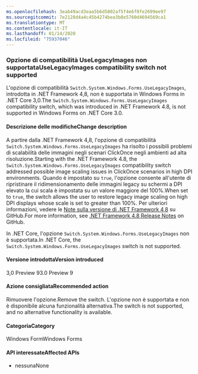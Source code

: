```yaml
---
ms.openlocfilehash: 3eab49acd3eaa5b6d5802af5f4e6f0fe2699ee97
ms.sourcegitcommit: 7e2128d4a4c45b4274bea3b8e5760d4694569ca1
ms.translationtype: MT
ms.contentlocale: it-IT
ms.lasthandoff: 01/14/2020
ms.locfileid: "75937046"
---
```

### <a name="uselegacyimages-compatibility-switch-not-supported"></a><span data-ttu-id="76886-101">Opzione di compatibilità UseLegacyImages non supportata</span><span class="sxs-lookup"><span data-stu-id="76886-101">UseLegacyImages compatibility switch not supported</span></span>

<span data-ttu-id="76886-102">L'opzione di compatibilità `Switch.System.Windows.Forms.UseLegacyImages`, introdotta in .NET Framework 4,8, non è supportata in Windows Forms in .NET Core 3,0.</span><span class="sxs-lookup"><span data-stu-id="76886-102">The `Switch.System.Windows.Forms.UseLegacyImages` compatibility switch, which was introduced in .NET Framework 4.8, is not supported in Windows Forms on .NET Core 3.0.</span></span>

#### <a name="change-description"></a><span data-ttu-id="76886-103">Descrizione delle modifiche</span><span class="sxs-lookup"><span data-stu-id="76886-103">Change description</span></span>

<span data-ttu-id="76886-104">A partire dalla .NET Framework 4,8, l'opzione di compatibilità `Switch.System.Windows.Forms.UseLegacyImages` ha risolto i possibili problemi di scalabilità delle immagini negli scenari ClickOnce negli ambienti ad alta risoluzione.</span><span class="sxs-lookup"><span data-stu-id="76886-104">Starting with the .NET Framework 4.8, the `Switch.System.Windows.Forms.UseLegacyImages` compatibility switch addressed possible image scaling issues in ClickOnce scenarios in high DPI environments.</span></span> <span data-ttu-id="76886-105">Quando è impostato su `true`, l'opzione consente all'utente di ripristinare il ridimensionamento delle immagini legacy su schermi a DPI elevato la cui scala è impostata su un valore maggiore del 100%.</span><span class="sxs-lookup"><span data-stu-id="76886-105">When set to `true`, the switch allows the user to restore legacy image scaling on high DPI displays whose scale is set to greater than 100%.</span></span> <span data-ttu-id="76886-106">Per ulteriori informazioni, vedere le [Note sulla versione di .NET Framework 4,8](https://github.com/microsoft/dotnet/blob/master/releases/net48/dotnet48-changes.md#clickonce) su GitHub.</span><span class="sxs-lookup"><span data-stu-id="76886-106">For more information, see [.NET Framework 4.8 Release Notes](https://github.com/microsoft/dotnet/blob/master/releases/net48/dotnet48-changes.md#clickonce) on GitHub.</span></span>

<span data-ttu-id="76886-107">In .NET Core, l'opzione `Switch.System.Windows.Forms.UseLegacyImages` non è supportata.</span><span class="sxs-lookup"><span data-stu-id="76886-107">In .NET Core, the `Switch.System.Windows.Forms.UseLegacyImages` switch is not supported.</span></span>

#### <a name="version-introduced"></a><span data-ttu-id="76886-108">Versione introdotta</span><span class="sxs-lookup"><span data-stu-id="76886-108">Version introduced</span></span>

<span data-ttu-id="76886-109">3,0 Preview 9</span><span class="sxs-lookup"><span data-stu-id="76886-109">3.0 Preview 9</span></span>

#### <a name="recommended-action"></a><span data-ttu-id="76886-110">Azione consigliata</span><span class="sxs-lookup"><span data-stu-id="76886-110">Recommended action</span></span>

<span data-ttu-id="76886-111">Rimuovere l'opzione.</span><span class="sxs-lookup"><span data-stu-id="76886-111">Remove the switch.</span></span> <span data-ttu-id="76886-112">L'opzione non è supportata e non è disponibile alcuna funzionalità alternativa.</span><span class="sxs-lookup"><span data-stu-id="76886-112">The switch is not supported, and no alternative functionality is available.</span></span>

#### <a name="category"></a><span data-ttu-id="76886-113">Categoria</span><span class="sxs-lookup"><span data-stu-id="76886-113">Category</span></span>

<span data-ttu-id="76886-114">Windows Form</span><span class="sxs-lookup"><span data-stu-id="76886-114">Windows Forms</span></span>

#### <a name="affected-apis"></a><span data-ttu-id="76886-115">API interessate</span><span class="sxs-lookup"><span data-stu-id="76886-115">Affected APIs</span></span>

- <span data-ttu-id="76886-116">nessuna</span><span class="sxs-lookup"><span data-stu-id="76886-116">None</span></span>

<!-- 

### Affected APIs

- Not detectable via API analysis

-->
